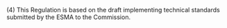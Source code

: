 (4) This Regulation is based on the draft implementing technical standards submitted by the ESMA to the Commission.